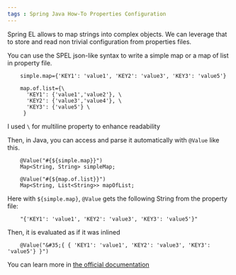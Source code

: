 ```yaml
---
tags : Spring Java How-To Properties Configuration
---
```

Spring EL allows to map strings into complex objects. We can leverage that to store and read non trivial configuration from properties files.

You can use the SPEL json-like syntax to write a simple map or a map of list in property file.
```
    simple.map={'KEY1': 'value1', 'KEY2': 'value3', 'KEY3': 'value5'}
    
    map.of.list={\
      'KEY1': {'value1','value2'}, \
      'KEY2': {'value3','value4'}, \
      'KEY3': {'value5'} \
     }
```

I used `\` for multiline property to enhance readability

Then, in Java, you can access and parse it automatically with `@Value` like this.
```
    @Value("#{${simple.map}}")
    Map<String, String> simpleMap;
    
    @Value("#{${map.of.list}}")
    Map<String, List<String>> mapOfList;
```

Here with `${simple.map}`, `@Value` gets the following String from the property file:

```
    "{'KEY1': 'value1', 'KEY2': 'value3', 'KEY3': 'value5'}"
```

Then, it is evaluated as if it was inlined 

```
    @Value("&#35;{ { 'KEY1': 'value1', 'KEY2': 'value3', 'KEY3': 'value5'} }")
```

You can learn more in [the official documentation](https://docs.spring.io/spring/docs/4.3.10.RELEASE/spring-framework-reference/html/expressions.html#expressions-inline-lists)
